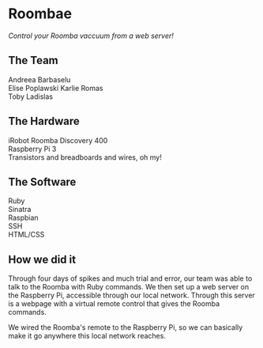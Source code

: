 # Roombae

*Control your Roomba vaccuum from a web server!*

## The Team  

Andreea Barbaselu  
Elise Poplawski
Karlie Romas  
Toby Ladislas

## The Hardware

iRobot Roomba Discovery 400  
Raspberry Pi 3  
Transistors and breadboards and wires, oh my!  

## The Software  

Ruby  
Sinatra  
Raspbian  
SSH  
HTML/CSS  

## How we did it  

Through four days of spikes and much trial and error, our team was able to talk to the Roomba with Ruby commands. We then set up a web server on the Raspberry Pi, accessible through our local network.  Through this server is a webpage with a virtual remote control that gives the Roomba commands.

We wired the Roomba's remote to the Raspberry Pi, so we can basically make it go anywhere this local network reaches.











